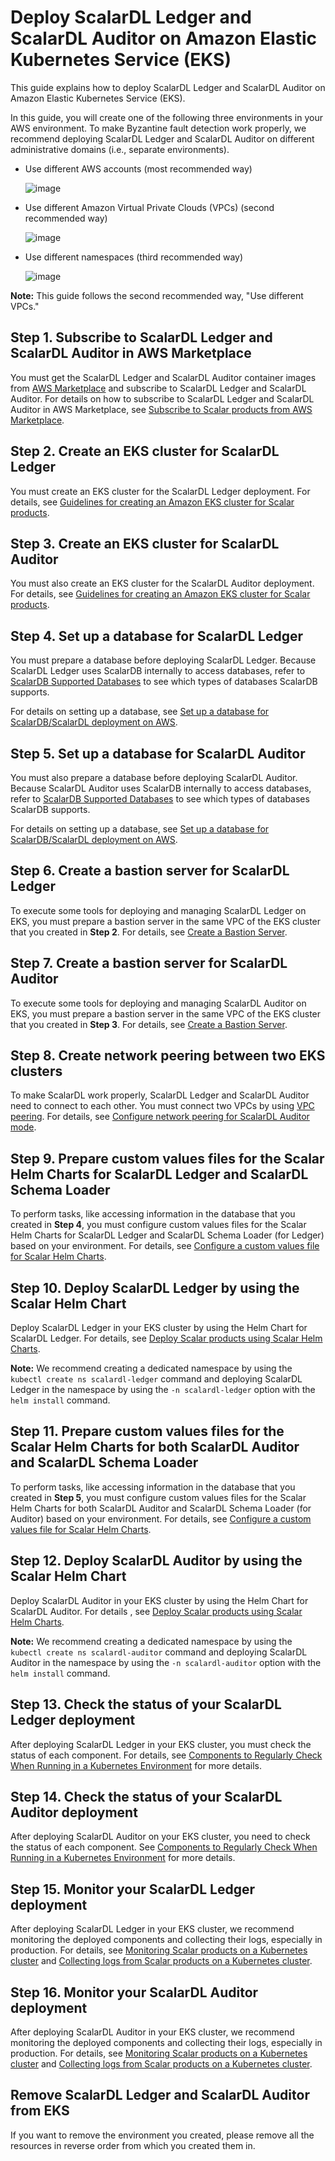 # Deploy ScalarDL Ledger and ScalarDL Auditor on Amazon Elastic Kubernetes Service (EKS)

This guide explains how to deploy ScalarDL Ledger and ScalarDL Auditor on Amazon Elastic Kubernetes Service (EKS).

In this guide, you will create one of the following three environments in your AWS environment. To make Byzantine fault detection work properly, we recommend deploying ScalarDL Ledger and ScalarDL Auditor on different administrative domains (i.e., separate environments).

* Use different AWS accounts (most recommended way)

  ![image](./images/png/EKS_ScalarDL_Auditor_Multi_Account.drawio.png)

* Use different Amazon Virtual Private Clouds (VPCs) (second recommended way)

  ![image](./images/png/EKS_ScalarDL_Auditor_Multi_VPC.drawio.png)

* Use different namespaces (third recommended way)

  ![image](./images/png/EKS_ScalarDL_Auditor_Multi_Namespace.drawio.png)

**Note:** This guide follows the second recommended way, "Use different VPCs."

## Step 1. Subscribe to ScalarDL Ledger and ScalarDL Auditor in AWS Marketplace

You must get the ScalarDL Ledger and ScalarDL Auditor container images from [AWS Marketplace](https://aws.amazon.com/marketplace/seller-profile?id=bd4cd7de-49cd-433f-97ba-5cf71d76ec7b) and subscribe to ScalarDL Ledger and ScalarDL Auditor. For details on how to subscribe to ScalarDL Ledger and ScalarDL Auditor in AWS Marketplace, see [Subscribe to Scalar products from AWS Marketplace](./AwsMarketplaceGuide.md#subscribe-to-scalar-products-from-aws-marketplace).

## Step 2. Create an EKS cluster for ScalarDL Ledger

You must create an EKS cluster for the ScalarDL Ledger deployment. For details, see [Guidelines for creating an Amazon EKS cluster for Scalar products](./CreateEKSClusterForScalarProducts.md).

## Step 3. Create an EKS cluster for ScalarDL Auditor

You must also create an EKS cluster for the ScalarDL Auditor deployment. For details, see [Guidelines for creating an Amazon EKS cluster for Scalar products](./CreateEKSClusterForScalarProducts.md).

## Step 4. Set up a database for ScalarDL Ledger

You must prepare a database before deploying ScalarDL Ledger. Because ScalarDL Ledger uses ScalarDB internally to access databases, refer to [ScalarDB Supported Databases](https://github.com/scalar-labs/scalardb/blob/master/docs/scalardb-supported-databases.md) to see which types of databases ScalarDB supports.

For details on setting up a database, see [Set up a database for ScalarDB/ScalarDL deployment on AWS](./SetupDatabaseForAWS.md).

## Step 5. Set up a database for ScalarDL Auditor

You must also prepare a database before deploying ScalarDL Auditor. Because ScalarDL Auditor uses ScalarDB internally to access databases, refer to [ScalarDB Supported Databases](https://github.com/scalar-labs/scalardb/blob/master/docs/scalardb-supported-databases.md) to see which types of databases ScalarDB supports.

For details on setting up a database, see [Set up a database for ScalarDB/ScalarDL deployment on AWS](./SetupDatabaseForAWS.md).

## Step 6. Create a bastion server for ScalarDL Ledger

To execute some tools for deploying and managing ScalarDL Ledger on EKS, you must prepare a bastion server in the same VPC of the EKS cluster that you created in **Step 2**. For details, see [Create a Bastion Server](./CreateBastionServer.md).

## Step 7. Create a bastion server for ScalarDL Auditor

To execute some tools for deploying and managing ScalarDL Auditor on EKS, you must prepare a bastion server in the same VPC of the EKS cluster that you created in **Step 3**. For details, see [Create a Bastion Server](./CreateBastionServer.md).

## Step 8. Create network peering between two EKS clusters

To make ScalarDL work properly, ScalarDL Ledger and ScalarDL Auditor need to connect to each other. You must connect two VPCs by using [VPC peering](https://docs.aws.amazon.com/vpc/latest/peering/create-vpc-peering-connection.html). For details, see [Configure network peering for ScalarDL Auditor mode](./NetworkPeeringForScalarDLAuditor.md).

## Step 9. Prepare custom values files for the Scalar Helm Charts for ScalarDL Ledger and ScalarDL Schema Loader

To perform tasks, like accessing information in the database that you created in **Step 4**, you must configure custom values files for the Scalar Helm Charts for ScalarDL Ledger and ScalarDL Schema Loader (for Ledger) based on your environment. For details, see [Configure a custom values file for Scalar Helm Charts](https://github.com/scalar-labs/helm-charts/blob/main/docs/configure-custom-values-file.md).

## Step 10. Deploy ScalarDL Ledger by using the Scalar Helm Chart

Deploy ScalarDL Ledger in your EKS cluster by using the Helm Chart for ScalarDL Ledger. For details, see [Deploy Scalar products using Scalar Helm Charts](https://github.com/scalar-labs/helm-charts/blob/main/docs/how-to-deploy-scalar-products.md).

**Note:** We recommend creating a dedicated namespace by using the `kubectl create ns scalardl-ledger` command and deploying ScalarDL Ledger in the namespace by using the `-n scalardl-ledger` option with the `helm install` command.

## Step 11. Prepare custom values files for the Scalar Helm Charts for both ScalarDL Auditor and ScalarDL Schema Loader

To perform tasks, like accessing information in the database that you created in **Step 5**, you must configure custom values files for the Scalar Helm Charts for both ScalarDL Auditor and ScalarDL Schema Loader (for Auditor) based on your environment. For details, see [Configure a custom values file for Scalar Helm Charts](https://github.com/scalar-labs/helm-charts/blob/main/docs/configure-custom-values-file.md).

## Step 12. Deploy ScalarDL Auditor by using the Scalar Helm Chart

Deploy ScalarDL Auditor in your EKS cluster by using the Helm Chart for ScalarDL Auditor. For details , see [Deploy Scalar products using Scalar Helm Charts](https://github.com/scalar-labs/helm-charts/blob/main/docs/how-to-deploy-scalar-products.md).

**Note:** We recommend creating a dedicated namespace by using the `kubectl create ns scalardl-auditor` command and deploying ScalarDL Auditor in the namespace by using the `-n scalardl-auditor` option with the `helm install` command.

## Step 13. Check the status of your ScalarDL Ledger deployment

After deploying ScalarDL Ledger in your EKS cluster, you must check the status of each component. For details, see [Components to Regularly Check When Running in a Kubernetes Environment](./RegularCheck.md) for more details.

## Step 14. Check the status of your ScalarDL Auditor deployment

After deploying ScalarDL Auditor on your EKS cluster, you need to check the status of each component. See [Components to Regularly Check When Running in a Kubernetes Environment](./RegularCheck.md) for more details.

## Step 15. Monitor your ScalarDL Ledger deployment

After deploying ScalarDL Ledger in your EKS cluster, we recommend monitoring the deployed components and collecting their logs, especially in production. For details, see [Monitoring Scalar products on a Kubernetes cluster](./K8sMonitorGuide.md) and [Collecting logs from Scalar products on a Kubernetes cluster](./K8sLogCollectionGuide.md).

## Step 16. Monitor your ScalarDL Auditor deployment

After deploying ScalarDL Auditor in your EKS cluster, we recommend monitoring the deployed components and collecting their logs, especially in production. For details, see [Monitoring Scalar products on a Kubernetes cluster](./K8sMonitorGuide.md) and [Collecting logs from Scalar products on a Kubernetes cluster](./K8sLogCollectionGuide.md).

## Remove ScalarDL Ledger and ScalarDL Auditor from EKS

If you want to remove the environment you created, please remove all the resources in reverse order from which you created them in.
